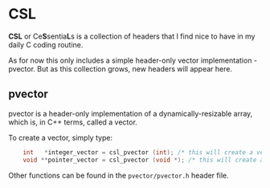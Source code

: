 # CSL

**CSL** or Ce**S**sentia**L**s is a collection of headers that I find nice to have in my daily C coding routine.

As for now this only includes a simple header-only vector implementation - pvector. But as this collection grows, new headers will appear here.

## pvector

pvector is a header-only implementation of a dynamically-resizable array, which is, in C++ terms, called a vector.

To create a vector, simply type:

```c
    int   *integer_vector = csl_pvector (int); /* this will create a vector storage for integers */
    void **pointer_vector = csl_pvector (void *); /* this will create a vector storage for pointers */
```

Other functions can be found in the `pvector/pvector.h` header file.
